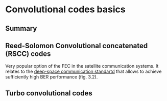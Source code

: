 # Convolutional codes basics

## Summary

## Reed-Solomon Convolutional concatenated (RSCC) codes

Very popular option of the FEC in the satellite communication systems. It relates to the [deep-space communication standartd](https://ipnpr.jpl.nasa.gov/progress_report/42-63/63H.PDF) that allows to achieve sufficiently high BER performance (fig. 3.2).


## Turbo convolutional codes
